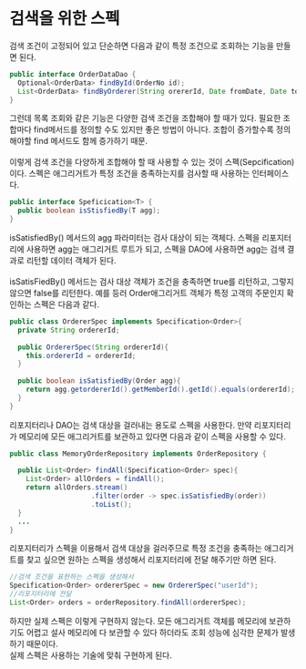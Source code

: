 # 검색을 위한 스펙 
검색 조건이 고정되어 있고 단순하면 다음과 같이 특정 조건으로 조회하는 기능을 만들면 된다.
```java
public interface OrderDataDao {
  Optional<OrderData> findById(OrderNo id);
  List<OrderData> findByOrderer(String orererId, Date fromDate, Date toDate);
}
```

그런데 목록 조회와 같은 기능은 다양한 검색 조건을 조합해야 할 때가 있다. 필요한 조합마다 find메서드를 정의할 수도 있지만 좋은 방법이 아니다. 조합이 증가할수록 정의해야할 find 메서드도 함께 증가하기 때문.
<br>
<br>
이렇게 검색 조건을 다양하게 조합해야 할 때 사용할 수 있는 것이 스펙(Sepcification)이다. 스펙은 애그리거트가 특정 조건을 충족하는지를 검사할 때 사용하는 인터페이스다. 

```java
public interface Speficication<T> {
  public boolean isStisfiedBy(T agg);
}
```
isSatisfiedBy() 메서드의 agg 파라미터는 검사 대상이 되는 객체다. 스펙을 리포지터리에 사용하면 agg는 애그리거트 루트가 되고, 스펙을 DAO에 사용하면 agg는 검색 결과로 리턴할 데이터 객체가 된다.
<br>
<br>
isSatisFiedBy() 메서드는 검사 대상 객체가 조건을 충족하면 true를 리턴하고, 그렇지 않으면 false를 리턴한다. 예를 등러 Order애그리거트 객체가 특정 고객의 주문인지 확인하는 스펙은 다음과 같다. 

```java
public class OrdererSpec implements Specification<Order>{
  private String ordererId;
  
  public OrdererSpec(String ordererId){
    this.ordererId = ordererId;
  }
  
  public boolean isSatisfiedBy(Order agg){
    return agg.getordererId().getMemberId().getId().equals(ordererId);
  }
}
```
리포지터리나 DAO는 검색 대상을 걸러내는 용도로 스펙을 사용한다. 만약 리포지터리가 메모리에 모든 애그리거트를 보관하고 있다면 다음과 같이 스펙을 사용할 수 있다.
```java
public class MemoryOrderRepository implements OrderRepository {
  
  public List<Order> findAll(Specification<Order> spec){
    List<Order> allOrders = findAll();
    return allOrders.stream()
                    .filter(order -> spec.isSatisfiedBy(order))
                    .toList();
  }
  ...
}
```
리포지터리가 스펙을 이용해서 검색 대상을 걸러주므로 특정 조건을 충족하는 애그리거트를 찾고 싶으면 원하는 스펙을 생성해서 리포지터리에 전달 해주기만 하면 된다. 

```java
//검색 조건을 표현하는 스펙을 생성해서
Specification<Order> ordererSpec = new OrdererSpec("userId");
//리포지터리에 전달
List<Order> orders = orderRepository.findAll(ordererSpec);
```
하지만 실제 스펙은 이렇게 구현하지 않는다. 모든 애그리거트 객체를 메모리에 보관하기도 어렵고 설사 메모리에 다 보관할 수 있다 하더라도 조회 성능에 심각한 문제가 발생하기 때문이다. 
<br>
실제 스펙은 사용하는 기술에 맞춰 구현하게 된다. 

















































